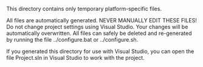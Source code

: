 This directory contains only temporary platform-specific files.

All files are automatically generated. NEVER MANUALLY EDIT THESE FILES! Do not change project settings using Visual Studio. Your changes will be automatically overwritten. All files can safely be deleted and re-generated by running the file ../configure.bat or ../configure.sh. 

If you generated this directory for use with Visual Studio, you can open the file Project.sln in Visual Studio to work with the project.
